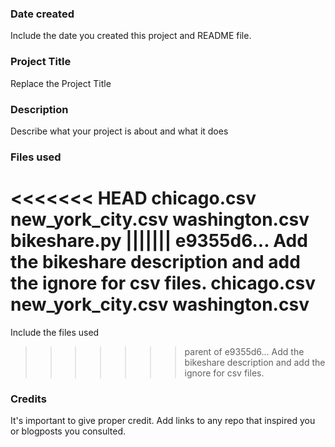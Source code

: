 ### Date created
Include the date you created this project and README file.

### Project Title
Replace the Project Title

### Description
Describe what your project is about and what it does

### Files used
<<<<<<< HEAD
chicago.csv
new_york_city.csv
washington.csv
bikeshare.py
||||||| e9355d6... Add the bikeshare description and add the ignore for csv files.
chicago.csv
new_york_city.csv
washington.csv
=======
Include the files used
>>>>>>> parent of e9355d6... Add the bikeshare description and add the ignore for csv files.

### Credits
It's important to give proper credit. Add links to any repo that inspired you or blogposts you consulted.

